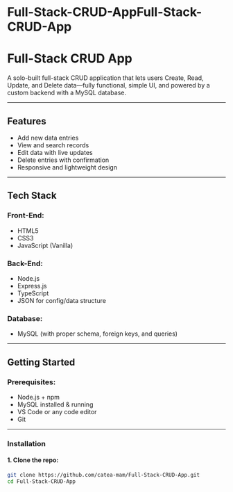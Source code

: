 # Full-Stack-CRUD-AppFull-Stack-CRUD-App

#  Full-Stack CRUD App

A solo-built full-stack CRUD application that lets users Create, Read, Update, and Delete data—fully functional, simple UI, and powered by a custom backend with a MySQL database.

---

##  Features

-  Add new data entries
-  View and search records
-  Edit data with live updates
-  Delete entries with confirmation
-  Responsive and lightweight design

---

##  Tech Stack

### Front-End:
- HTML5
- CSS3
- JavaScript (Vanilla)

### Back-End:
- Node.js
- Express.js
- TypeScript
- JSON for config/data structure

### Database:
- MySQL (with proper schema, foreign keys, and queries)

---

##  Getting Started

###  Prerequisites:
- Node.js + npm
- MySQL installed & running
- VS Code or any code editor
- Git

---

###  Installation

#### 1. Clone the repo:
```bash
git clone https://github.com/catea-mam/Full-Stack-CRUD-App.git
cd Full-Stack-CRUD-App